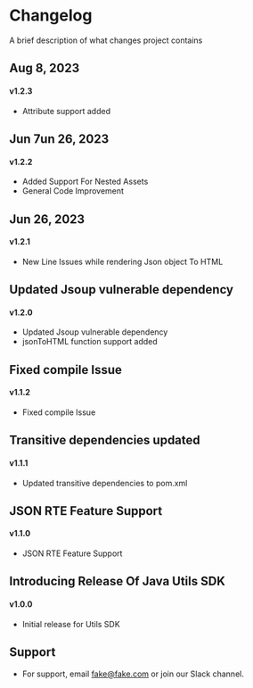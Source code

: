 
# Changelog

A brief description of what changes project contains

## Aug 8, 2023
#### v1.2.3 
- Attribute support added


## Jun 7un 26, 2023
#### v1.2.2 
- Added Support For Nested Assets
- General Code Improvement

## Jun 26, 2023
#### v1.2.1 
- New Line Issues while rendering Json object To HTML

## Updated Jsoup vulnerable dependency
#### v1.2.0 
- Updated Jsoup vulnerable dependency
- jsonToHTML function support added


## Fixed compile Issue
#### v1.1.2 
- Fixed compile Issue

## Transitive dependencies updated
#### v1.1.1 
- Updated transitive dependencies to pom.xml


## JSON RTE Feature Support
#### v1.1.0 
- JSON RTE Feature Support

## Introducing Release Of Java Utils SDK
#### v1.0.0 
- Initial release for Utils SDK
## Support

- For support, email fake@fake.com or join our Slack channel.

